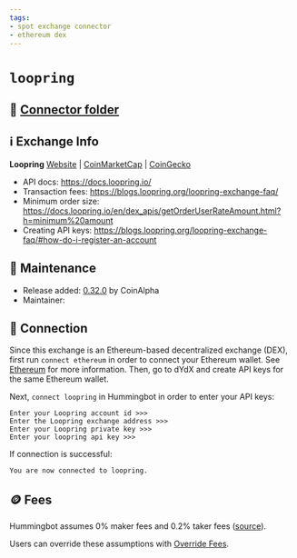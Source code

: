 ```yaml
---
tags:
- spot exchange connector
- ethereum dex
---
```


# `loopring`

## 📁 [Connector folder](https://github.com/CoinAlpha/hummingbot/tree/master/hummingbot/connector/exchange/loopring)

## ℹ️ Exchange Info

**Loopring** 
[Website](https://loopring.io/) | [CoinMarketCap](https://coinmarketcap.com/exchanges/loopring-exchange/) | [CoinGecko](https://www.coingecko.com/en/exchanges/loopring)

* API docs: https://docs.loopring.io/
* Transaction fees: https://blogs.loopring.org/loopring-exchange-faq/
* Minimum order size: https://docs.loopring.io/en/dex_apis/getOrderUserRateAmount.html?h=minimum%20amount
* Creating API keys: https://blogs.loopring.org/loopring-exchange-faq/#how-do-i-register-an-account

## 👷 Maintenance

* Release added: [0.32.0](/release-notes/0.32.0/) by CoinAlpha
* Maintainer: 

## 🔑 Connection

Since this exchange is an Ethereum-based decentralized exchange (DEX), first run `connect ethereum` in order to connect your Ethereum wallet. See [Ethereum](/protocols/ethereum) for more information. Then, go to dYdX and create API keys for the same Ethereum wallet.

Next, `connect loopring` in Hummingbot in order to enter your API keys:

```
Enter your Loopring account id >>>
Enter the Loopring exchange address >>>
Enter your Loopring private key >>>
Enter your loopring api key >>>
```

If connection is successful:
```
You are now connected to loopring.
```

## 🪙 Fees

Hummingbot assumes 0% maker fees and 0.2% taker fees ([source](https://github.com/CoinAlpha/hummingbot/blob/master/hummingbot/connector/exchange/loopring/loopring_utils.py#L11)).

Users can override these assumptions with [Override Fees](/global-configs/override-fees/).

